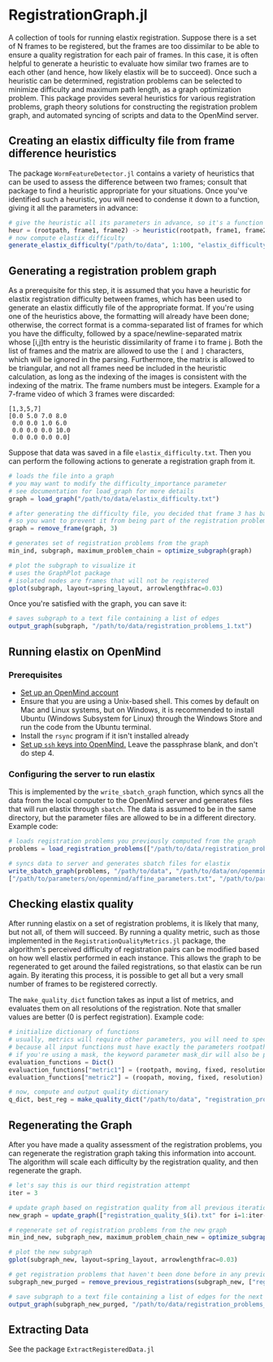 # RegistrationGraph.jl

A collection of tools for running elastix registration. Suppose there is a set of N frames to be registered, but the frames are too dissimilar to be able to ensure a quality registration for each pair of frames. In this case, it is often helpful to generate a heuristic to evaluate how similar two frames are to each other (and hence, how likely elastix will be to succeed). Once such a heuristic can be determined, registration problems can be selected to minimize difficulty and maximum path length, as a graph optimization problem. This package provides several heuristics for various registration problems, graph theory solutions for constructing the registration problem graph, and automated syncing of scripts and data to the OpenMind server.

## Creating an elastix difficulty file from frame difference heuristics

The package `WormFeatureDetector.jl` contains a variety of heuristics that can be used to assess the difference between two frames; consult that package to find a heuristic appropriate for your situations. Once you've identified such a heuristic, you will need to condense it down to a function, giving it all the parameters in advance:

```julia
# give the heuristic all its parameters in advance, so it's a function of just three arguments
heur = (rootpath, frame1, frame2) -> heuristic(rootpath, frame1, frame2, param1, param2, param3)
# now compute elastix difficulty
generate_elastix_difficulty("/path/to/data", 1:100, "elastix_difficulty.txt", heur)
```

## Generating a registration problem graph

As a prerequisite for this step, it is assumed that you have a heuristic for elastix registration difficulty between frames, which has been used to generate an elastix difficutly file of the appropriate format. If you're using one of the heuristics above, the formatting will already have been done; otherwise, the correct format is a comma-separated list of frames for which you have the difficulty, followed by a space/newline-separated matrix whose [i,j]th entry is the heuristic dissimilarity of frame i to frame j. Both the list of frames and the matrix are allowed to use the `[` and `]` characters, which will be ignored in the parsing. Furthermore, the matrix is allowed to be triangular, and not all frames need be included in the heuristic calculation, as long as the indexing of the images is consistent with the indexing of the matrix. The frame numbers must be integers. Example for a 7-frame video of which 3 frames were discarded:

```text
[1,3,5,7]
[0.0 5.0 7.0 8.0
 0.0 0.0 1.0 6.0
 0.0 0.0 0.0 10.0
 0.0 0.0 0.0 0.0]
```

Suppose that data was saved in a file `elastix_difficulty.txt`. Then you can perform the following actions to generate a registration graph from it.

```julia
# loads the file into a graph
# you may want to modify the difficulty_importance parameter
# see documentation for load_graph for more details
graph = load_graph("/path/to/data/elastix_difficulty.txt")

# after generating the difficulty file, you decided that frame 3 has bad data
# so you want to prevent it from being part of the registration problems
graph = remove_frame(graph, 3)

# generates set of registration problems from the graph
min_ind, subgraph, maximum_problem_chain = optimize_subgraph(graph)

# plot the subgraph to visualize it
# uses the GraphPlot package
# isolated nodes are frames that will not be registered
gplot(subgraph, layout=spring_layout, arrowlengthfrac=0.03)
```

Once you're satisfied with the graph, you can save it:

```julia
# saves subgraph to a text file containing a list of edges
output_graph(subgraph, "/path/to/data/registration_problems_1.txt")
```

## Running elastix on OpenMind

### Prerequisites

- [Set up an OpenMind account](https://github.mit.edu/MGHPCC/openmind/wiki/Cookbook:-Getting-started)
- Ensure that you are using a Unix-based shell. This comes by default on Mac and Linux systems, but on Windows, it is recommended to install Ubuntu (Windows Subsystem for Linux) through the Windows Store and run the code from the Ubuntu terminal.
- Install the `rsync` program if it isn't installed already
- [Set up `ssh` keys into OpenMind.](https://www.digitalocean.com/community/tutorials/how-to-set-up-ssh-keys--2) Leave the passphrase blank, and don't do step 4.

### Configuring the server to run elastix

This is implemented by the `write_sbatch_graph` function, which syncs all the data from the local computer to the OpenMind server and generates files that will run elastix through `sbatch`. The data is assumed to be in the same directory, but the parameter files are allowed to be in a different directory. Example code:

```julia
# loads registration problems you previously computed from the graph
problems = load_registration_problems(["/path/to/data/registration_problems_1.txt"])

# syncs data to server and generates sbatch files for elastix
write_sbatch_graph(problems, "/path/to/data", "/path/to/data/on/openmind", "img_prefix", 
["/path/to/parameters/on/openmind/affine_parameters.txt", "/path/to/parameters/on/openmind/bspline_parameters.txt"], 2, "your_username"; head_path="head_pos.txt")
```

## Checking elastix quality

After running elastix on a set of registration problems, it is likely that many, but not all, of them will succeed. By running a quality metric, such as those implemented in the `RegistrationQualityMetrics.jl` package, the algorithm's perceived difficulty of registration pairs can be modified based on how well elastix performed in each instance. This allows the graph to be regenerated to get around the failed registrations, so that elastix can be run again. By iterating this process, it is possible to get all but a very small number of frames to be registered correctly.

The `make_quality_dict` function takes as input a list of metrics, and evaluates them on all resolutions of the registration. Note that smaller values are better (0 is perfect registration). Example code:

```julia
# initialize dictionary of functions
# usually, metrics will require other parameters, you will need to specify them here
# because all input functions must have exactly the parameters rootpath, moving, fixed, resolution
# if you're using a mask, the keyword parameter mask_dir will also be provided to the function
evaluation_functions = Dict()
evaluaction_functions["metric1"] = (rootpath, moving, fixed, resolution) -> compute_metric1(rootpath, moving, fixed, resolution, param1, param2, param3)
evaluation_functions["metric2"] = (roopath, moving, fixed, resolution) -> compute_metric2(rootpath, moving, fixed, resolution, param4, param5)

# now, compute and output quality dictionary
q_dict, best_reg = make_quality_dict("/path/to/data", "registration_problems_1.txt", "registration_quality_1.txt", evaluation_functions, "metric1", [(0,0), (0,1), (1,0), (1,1)])
```

## Regenerating the Graph

After you have made a quality assessment of the registration problems, you can regenerate the registration graph taking this information into account. The algorithm will scale each difficulty by the registration quality, and then regenerate the graph.

```julia
# let's say this is our third registration attempt
iter = 3

# update graph based on registration quality from all previous iterations
new_graph = update_graph(["registration_quality_$(i).txt" for i=1:iter-1], graph, "metric1")

# regenerate set of registration problems from the new graph
min_ind_new, subgraph_new, maximum_problem_chain_new = optimize_subgraph(new_graph)

# plot the new subgraph
gplot(subgraph_new, layout=spring_layout, arrowlengthfrac=0.03)

# get registration problems that haven't been done before in any previous iteration
subgraph_new_purged = remove_previous_registrations(subgraph_new, ["registration_problems_$(i).txt" for i=1:iter-1])

# save subgraph to a text file containing a list of edges for the next stage of registration
output_graph(subgraph_new_purged, "/path/to/data/registration_problems_$(iter).txt")
```

## Extracting Data

See the package `ExtractRegisteredData.jl`
